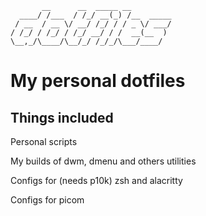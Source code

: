 ```
       __      __  _____ __
  ____/ /___  / /_/ __(_) /__  _____
 / __  / __ \/ __/ /_/ / / _ \/ ___/
/ /_/ / /_/ / /_/ __/ / /  __(__  )
\__,_/\____/\__/_/ /_/_/\___/____/
```


# My personal dotfiles

## Things included

Personal scripts

My builds of dwm, dmenu and others utilities

Configs for (needs p10k) zsh and alacritty

Configs for picom
